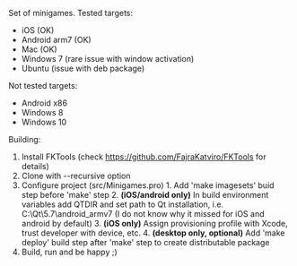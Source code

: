 Set of minigames.
Tested targets:
  - iOS (OK)
  - Android arm7 (OK)
  - Mac (OK)
  - Windows 7 (rare issue with window activation)
  - Ubuntu (issue with deb package)

Not tested targets:
  - Android x86
  - Windows 8
  - Windows 10

Building:

  1. Install FKTools (check https://github.com/FajraKatviro/FKTools for details)
  2. Clone with --recursive option
  3. Configure project (src/Minigames.pro)
    1. Add 'make imagesets' buid step before 'make' step
    2. **(iOS/android only)** In build environment variables add QTDIR and set path to Qt installation, i.e. C:\Qt\5.7\android_armv7 (I do not know why it missed for iOS and android by default)
    3. **(iOS only)** Assign provisioning profile with Xcode, trust developer with device, etc.
    4. **(desktop only, optional)** Add 'make deploy' build step after 'make' step to create distributable package
  4. Build, run and be happy ;)
